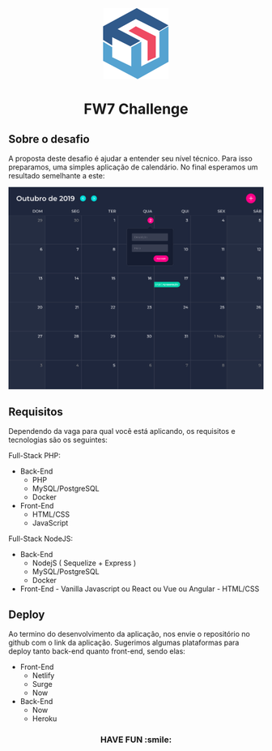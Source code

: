 <p align="center">
  <a href="http://fw7.com.br/">
    <img src="https://github.com/fw7-solucoes/fullstack-challenge/blob/master/logo.svg" />
  </a>
</p>

<h1 align="center">
  FW7 Challenge
</h1>

## Sobre o desafio

A proposta deste desafio é ajudar a entender seu nível técnico. Para isso preparamos, uma simples aplicação de calendário.
No final esperamos um resultado semelhante a este:

![Teste](https://github.com/fw7-solucoes/fullstack-challenge/blob/master/calendar.svg)

## Requisitos

Dependendo da vaga para qual você está aplicando, os requisitos e tecnologias são os seguintes:

Full-Stack PHP:
  - Back-End
    - PHP
    - MySQL/PostgreSQL
    - Docker
  - Front-End
    - HTML/CSS
    - JavaScript
    
Full-Stack NodeJS:
  - Back-End
    - NodejS ( Sequelize + Express )
    - MySQL/PostgreSQL
    - Docker
   - Front-End
    - Vanilla Javascript ou React ou Vue ou Angular
    - HTML/CSS
    
## Deploy
Ao termino do desenvolvimento da aplicação, nos envie o repositório no github com o link da aplicação.
Sugerimos algumas plataformas para deploy tanto back-end quanto front-end, sendo elas:

- Front-End
  - Netlify
  - Surge
  - Now
- Back-End
  - Now
  - Heroku
  
<h3 align="center">
  HAVE FUN :smile:
</h1>

  
